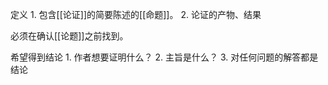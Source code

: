 定义
	1. 包含[[论证]]的简要陈述的[[命题]]。
	2. 论证的产物、结果

必须在确认[[论题]]之前找到。

希望得到结论
	1. 作者想要证明什么？
	2. 主旨是什么？
	3. 对任何问题的解答都是结论